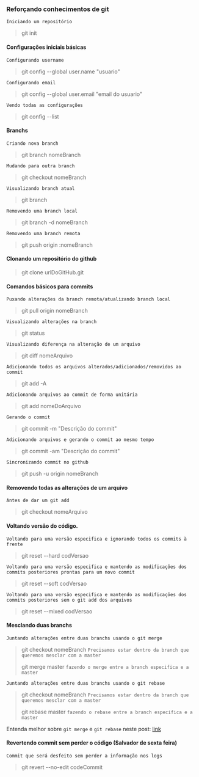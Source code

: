 ### Reforçando conhecimentos de git

`Iniciando um repositório`

> git init

#### Configurações iniciais básicas

`Configurando username`

> git config --global user.name "usuario"

`Configurando email`

> git config --global user.email "email do usuario"

`Vendo todas as configurações`

> git config --list

#### Branchs

`Criando nova branch`

> git branch nomeBranch


`Mudando para outra branch`

> git checkout nomeBranch


`Visualizando branch atual`

> git branch


`Removendo uma branch local`

> git branch -d nomeBranch

`Removendo uma branch remota`

> git push origin :nomeBranch


#### Clonando um repositório do github

> git clone urlDoGitHub.git


#### Comandos básicos para commits
`Puxando alterações da branch remota/atualizando branch local`

> git pull origin nomeBranch


`Visualizando alterações na branch`

> git status


`Visualizando diferença na alteração de um arquivo`

> git diff nomeArquivo


`Adicionando todos os arquivos alterados/adicionados/removidos ao commit`

> git add -A


`Adicionando arquivos ao commit de forma unitária`

> git add nomeDoArquivo


`Gerando o commit`

> git commit -m "Descrição do commit"


`Adicionando arquivos e gerando o commit ao mesmo tempo`

> git commit -am "Descrição do commit"


`Sincronizando commit no github`

> git push -u origin nomeBranch

#### Removendo todas as alterações de um arquivo

`Antes de dar um git add`
> git checkout nomeArquivo


#### Voltando versão do código.
`Voltando para uma versão especifica e ignorando todos os commits à frente`

> git reset --hard codVersao

`Voltando para uma versão especifica e mantendo as modificações dos commits posteriores prontas para um novo commit`
> git reset --soft codVersao

`Voltando para uma versão especifica e mantendo as modificações dos commits posteriores sem o git add dos arquivos`
> git reset --mixed codVersao
>

#### Mesclando duas branchs

`Juntando alterações entre duas branchs usando o git merge`
> git checkout nomeBranch `Precisamos estar dentro da branch que queremos mesclar com a master`
>
> git merge master `fazendo o merge entre a branch especifica e a master`
>
`Juntando alterações entre duas branchs usando o git rebase`
> git checkout nomeBranch `Precisamos estar dentro da branch que queremos mesclar com a master`
>
> git rebase master `fazendo o rebase entre a branch especifica e a master`
>

Entenda melhor sobre `git merge` e `git rebase` neste post: [link](https://www.treinaweb.com.br/blog/git-merge-e-git-rebase-quando-usa-los/)


#### Revertendo commit sem perder o código (Salvador de sexta feira)

`Commit que será desfeito sem perder a informação nos logs`
> git revert --no-edit codeCommit
